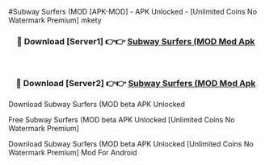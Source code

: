 #Subway Surfers (MOD [APK-MOD] - APK Unlocked - [Unlimited Coins No Watermark Premium] mkety



<div align="center">

<h3>🔴 Download [Server1] 👉👉 <a href="https://momento.my/?title=Subway_Surfers_(MOD">Subway Surfers (MOD Mod Apk</a></h3><br>

<h3>🔴 Download [Server2] 👉👉 <a href="https://momento.my/?title=Subway_Surfers_(MOD">Subway Surfers (MOD Mod Apk</a></h3>
</div>



Download Subway Surfers (MOD beta APK Unlocked

Free Subway Surfers (MOD beta APK Unlocked [Unlimited Coins No Watermark Premium]

Download Subway Surfers (MOD beta APK Unlocked [Unlimited Coins No Watermark Premium] Mod For Android
